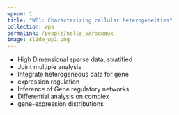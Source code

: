 ```yaml
---
wpnum: 1
title: "WP1: Characterizing cellular heterogeneities"
collection: wps
permalink: /people/nelle_varoquaux
image: slide_wp1.png
---
```


- High Dimensional sparse data, stratified
- Joint multiple analysis
- Integrate heterogeneous data for gene
- expression regulation
- Inference of Gene regulatory networks
- Differential analysis on complex
- gene-expression distributions


